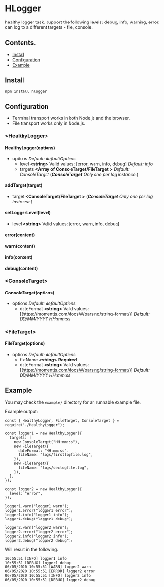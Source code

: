 # HLogger

healthy logger task.
support the following levels: debug, info, warning, error.
can log to a different targets - file, console.


## Contents.

-   [ Install ](#install)
-   [ Configuration ](#configuration)
-   [ Example ](#example)

<a name="install"></a>

## Install

```
npm install hlogger
```

<a name="configuration"></a>

## Configuration

-   Terminal transport works in both Node.js and the browser.
-   File transport works only in Node.js.

### \<HealthyLogger\>

#### HealthyLogger(options)

-   options _Default: defaultOptions_
    -   level **\<string\>** Valid values: [error, warn, info, debug] _Default: info_
    -   targets **\<Array of ConsoleTarget/FileTarget \>** _Default: ConsoleTarget_ (_**ConsoleTarget** Only one per log instance._)

#### addTarget(target)
  -   target **\<ConsoleTarget/FileTarget \>** (_**ConsoleTarget** Only one per log instance._)

#### setLoggerLevel(level)
  -   level **\<string\>** Valid values: [error, warn, info, debug]


#### error(content)

#### warn(content)

#### info(content)

#### debug(content)


### \<ConsoleTarget\>

#### ConsoleTarget(options)

-   options _Default: defaultOptions_
    -   dateFormat **\<string\>** Valid values: [(https://momentjs.com/docs/#/parsing/string-format/)] _Default: DD/MM/YYYY HH:mm:ss_


### \<FileTarget\>

#### FileTarget(options)

-   options _Default: defaultOptions_
    -   fileName **\<string\>** **Required**
    -   dateFormat **\<string\>** Valid values: [(https://momentjs.com/docs/#/parsing/string-format/)] _Default: DD/MM/YYYY HH:mm:ss_


<a name="example"></a>

## Example

You may check the `example/` directory for an runnable example file.

Example output:

```
const { HealthyLogger, FileTarget, ConsoleTarget } = require("./HealthyLogger");

const logger1 = new HealthyLogger({
  targets: [
    new ConsoleTarget("HH:mm:ss"),
    new FileTarget({
      dateFormat: "HH:mm:ss",
      fileName: "logs/firstlogfile.log",
    }),
    new FileTarget({
      fileName: "logs/seclogfile.log",
    }),
  ],
});

const logger2 = new HealthyLogger({
  level: "error",
});

logger1.warn("logger1 warn");
logger1.error("logger1 error");
logger1.info("logger1 info");
logger1.debug("logger1 debug");

logger2.warn("logger2 warn");
logger2.error("logger2 error");
logger2.info("logger2 info");
logger2.debug("logger2 debug");
```

Will result in the following.

```
10:55:51 [INFO] logger1 info
10:55:51 [DEBUG] logger1 debug
06/05/2020 10:55:51 [WARN] logger2 warn  
06/05/2020 10:55:51 [ERROR] logger2 error
06/05/2020 10:55:51 [INFO] logger2 info
06/05/2020 10:55:51 [DEBUG] logger2 debug
```
